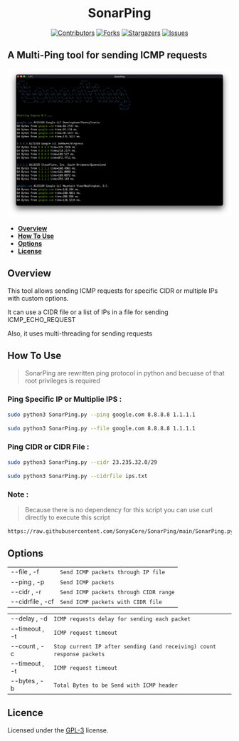 <div align="center"> <h1> SonarPing </h1>

[![Contributors][contributors-shield]][contributors-url]
[![Forks][forks-shield]][forks-url]
[![Stargazers][stars-shield]][stars-url]
[![Issues][issues-shield]][issues-url]

</div>

##  A Multi-Ping tool for sending ICMP requests

![Sample](contents/Screenshot1.png)

- [**Overview**](#overview)
- [**How To Use**](#howtouse)
- [**Options**](#options)
- [**License**](#license)

## Overview

This tool allows sending ICMP requests for specific CIDR or multiple IPs with custom options.

It can use a CIDR file or a list of IPs in a file for sending ICMP_ECHO_REQUEST

Also, it uses multi-threading for sending requests


## How To Use
> SonarPing are rewritten ping protocol in python and becuase of that root privileges is required

### Ping Specific IP or Multiplie IPS :
```bash
sudo python3 SonarPing.py --ping google.com 8.8.8.8 1.1.1.1
```
```bash
sudo python3 SonarPing.py --file google.com 8.8.8.8 1.1.1.1
```
### Ping CIDR or CIDR File :
```bash
sudo python3 SonarPing.py --cidr 23.235.32.0/29
```
```bash
sudo python3 SonarPing.py --cidrfile ips.txt
```
### Note :
> Because there is no dependency for this script you can use curl directly to execute this script
```bash
https://raw.githubusercontent.com/SonyaCore/SonarPing/main/SonarPing.py | sudo python3 - --cidrfile ips.txt --delay 0.5
```

## Options
|                |                               |
|----------------|-------------------------------|
|--file , -f     | `Send ICMP packets through IP file`   |
|--ping , -p     | `Send ICMP packets`                   |
|--cidr , -r     | `Send ICMP packets through CIDR range`|
|--cidrfile , -cf| `Send ICMP packets with CIDR file`    |

|                |                               |
|----------------|-------------------------------|
|--delay , -d    |`ICMP requests delay for sending each packet`            |
|--timeout , -t  |`ICMP request timeout`            |
|--count , -c    |`Stop current IP after sending (and receiving) count response packets`|
|--timeout , -t  |`ICMP request timeout`            |
|--bytes , -b    | `Total Bytes to be Send with ICMP header` |

## Licence
Licensed under the [GPL-3](LICENSE) license.

[contributors-shield]: https://img.shields.io/github/contributors/SonyaCore/SonarPing?style=flat&logo=appveyorg
[contributors-url]: https://github.com/SonyaCore/SonarPing/graphs/contributors
[forks-shield]: https://img.shields.io/github/forks/SonyaCore/SonarPing?style=flat&logo=appveyorg
[forks-url]: https://github.com/SonyaCore/SonarPing/network/members
[stars-shield]: https://img.shields.io/github/stars/SonyaCore/SonarPing?style=flat&logo=appveyorg
[stars-url]: https://github.com/SonyaCore/SonarPing/stargazers
[issues-shield]: https://img.shields.io/github/issues/SonyaCore/SonarPing?style=flat&logo=appveyorg
[issues-url]: https://github.com/SonyaCore/SonarPing/issues
[LICENSE]: https://www.gnu.org/licenses/gpl-3.0.en.html